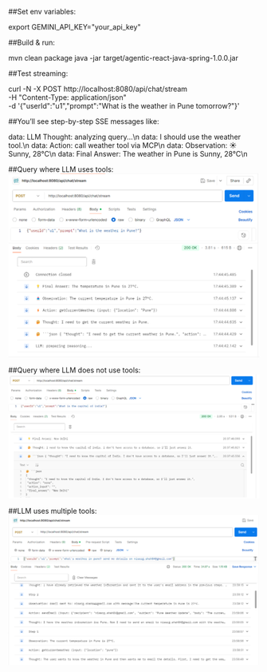##Set env variables:

export GEMINI_API_KEY="your_api_key"


##Build & run:

mvn clean package
java -jar target/agentic-react-java-spring-1.0.0.jar

##Test streaming:

curl -N -X POST http://localhost:8080/api/chat/stream \
-H "Content-Type: application/json" \
-d '{"userId":"u1","prompt":"What is the weather in Pune tomorrow?"}'


##You’ll see step-by-step SSE messages like:

data: LLM Thought: analyzing query...\n
data: I should use the weather tool.\n
data: Action: call weather tool via MCP\n
data: Observation: ☀️ Sunny, 28°C\n
data: Final Answer: The weather in Pune is Sunny, 28°C\n

##Query where LLM uses tools:
![img.png](doc/img.png)


##Query where LLM does not use tools:
![llm_call_tool_not_required.png](doc/llm_call_tool_not_required.png)


##LLM uses multiple tools:
![llm_multiple_tools.png](doc/llm_multiple_tools.png)